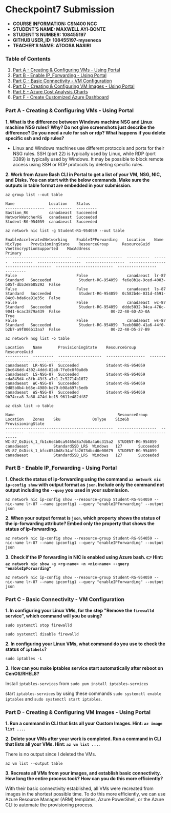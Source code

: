 # Checkpoint7 Submission

- **COURSE INFORMATION: CSN400 NCC**
- **STUDENT’S NAME: MAXWELL AYI-BONTE**
- **STUDENT'S NUMBER: 108455197** 
- **GITHUB USER_ID: 108455197-myseneca**
- **TEACHER’S NAME: ATOOSA NASIRI**

### Table of Contents
1. [Part A - Creating & Configuring VMs - Using Portal](#header)
2. [Part B - Enable IP_Forwarding - Using Portal](#header)
3. [Part C - Basic Connectivity - VM Configuration](#header)
4. [Part D - Creating & Configuring VM Images - Using Portal](#header)
5. [Part E - Azure Cost Analysis Charts](#header)
6. [Part F - Create Customized Azure Dashboard](#header)

### Part A - Creating & Configuring VMs - Using Portal

**1. What is the difference between Windows machine NSG and Linux machine NSG rules? Why? Do not give screenshots just describe the difference? Do you need a rule for ssh or rdp? What happens if you delete specific ssh and rdp rules?**
- Linux and Windows machines use different protocols and ports for their NSG rules. SSH (port 22) is typically used by Linux, while RDP (port 3389) is typically used by Windows. It may be possible to block remote access using SSH or RDP protocols by deleting specific rules.

**2. Work from Azure Bash CLI in **Portal** to get a list of your VM, NSG, NIC, and Disks. You can start with the below commands. Make sure the outputs in table format are embedded in your submission.**

```
az group list --out table

Name               Location    Status
-----------------  ----------  ---------
Bastion_RG         canadaeast  Succeeded
NetworkWatcherRG   canadaeast  Succeeded
Student-RG-954059  canadaeast  Succeeded

```

```
az network nic list -g Student-RG-954059 --out table

EnableAcceleratedNetworking    EnableIPForwarding    Location    Name    NicType    ProvisioningState    ResourceGroup      ResourceGuid                          VnetEncryptionSupported    MacAddress
Primary
-----------------------------  --------------------  ----------  ------  ---------  -------------------  -----------------  ------------------------------------  -------------------------  -----------------  
---------
False                          False                 canadaeast  lr-87   Standard   Succeeded            Student-RG-954059  fe6e8b1e-9ced-4003-b05f-db53e8685292  False
False                          False                 canadaeast  ls-87   Standard   Succeeded            Student-RG-954059  0c582b4e-031d-4591-84c0-bda6ca91e35c  False
False                          False                 canadaeast  wc-87   Standard   Succeeded            Student-RG-954059  ddde5032-94ca-476c-9041-6cac3879a439  False                      00-22-48-6D-AD-0A  
True
False                          False                 canadaeast  ws-87   Standard   Succeeded            Student-RG-954059  7eeb0880-41a6-44f0-b2b7-a9f806b13aa7  False                      00-22-48-D5-27-B9

```

```
az network nsg list -o table

Location    Name       ProvisioningState    ResourceGroup      ResourceGuid
----------  ---------  -------------------  -----------------  ------------------------------------
canadaeast  LR-NSG-87  Succeeded            Student-RG-954059  2bc646dd-4302-4ddd-82a8-7fe0c8f0a8db
canadaeast  LS-NSG-87  Succeeded            Student-RG-954059  cda845d4-e8fb-43f3-a7c1-2c52714b1072
canadaeast  WC-NSG-87  Succeeded            Student-RG-954059  9d85b8b4-b65e-4980-be79-b98a697c5edb
canadaeast  WS-NSG-87  Succeeded            Student-RG-954059  9b74cca8-7a38-474d-bc15-9611e482df87

```

```
az disk list -o table

Name                                             ResourceGroup      Location    Zones    Sku              OsType    SizeGb    ProvisioningState
-----------------------------------------------  -----------------  ----------  -------  ---------------  --------  --------  -------------------
WC-87_OsDisk_1_fb1c6e4b0ca9465d8a7db8a4a6c315a2  STUDENT-RG-954059  canadaeast           StandardSSD_LRS  Windows   127       Succeeded
WS-87_OsDisk_1_bfcc0540d8c34affa2673dbcd0e08679  STUDENT-RG-954059  canadaeast           StandardSSD_LRS  Windows   127       Succeeded

```

### Part B - Enable IP_Forwarding - Using Portal

**1. Check the status of ip-forwarding using the command `az network nic ip-config show` with output format as `json`. Include **only** the command **not output** including the `--quey` you used in your submission.**

```
az network nic ip-config show --resource-group Student-RG-954059 --nic-name lr-87 --name ipconfig1 --query "enableIPForwarding" --output json

```
**2. When your output format is `json`, which property shows the status of the ip-forwarding attribute? Embed only the property that shows the status of ip-forwarding.**

```
az network nic ip-config show --resource-group Student-RG-954059 --nic-name lr-87 --name ipconfig1 --query "enableIPForwarding" --output json

```
**3. Check if the IP forwarding in NIC is enabled using Azure bash. 👉 Hint: `az network nic show -g <rg-name> -n <nic-name> --query "enableIpForwarding"`**

```
az network nic ip-config show --resource-group Student-RG-954059 --nic-name lr-87 --name ipconfig1 --query "enableIPForwarding" --output json

```

### Part C - Basic Connectivity - VM Configuration

**1. In configuring your Linux VMs, for the step "Remove the `firewalld` service", which command will you be using?**

`sudo systemctl stop firewalld`

`sudo systemctl disable firewalld`

**2. In configuring your Linux VMs, what command do you use to check the status of `iptabels`?**

`sudo iptables -L`

**3. How can you make iptables service start automatically after reboot on CenOS/RHEL8?**

Install `iptables-services` from `sudo yum install iptables-services`

start `iptables-services` by using these commands `sudo systemctl enable iptables` and `sudo systemctl start iptables`.

### Part D - Creating & Configuring VM Images - Using Portal

**1. Run a command in CLI that lists all your Custom Images. Hint: `az image list ...`.**

**2. Delete your VMs after your work is completed. Run a command in CLI that lists all your VMs. Hint: `az vm list ...`.**

There is no output since I deleted the VMs.

```
az vm list --output table

```

**3. Recreate all VMs from your images, and establish basic connectivity. How long the entire process took? How can you do this more efficiently?**

With their basic connectivity established, all VMs were recreated from images in the shortest possible time. To do this more efficiently, we can use Azure Resource Manager (ARM) templates, Azure PowerShell, or the Azure CLI to automate the 
provisioning process.
